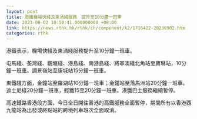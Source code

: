 ```yaml
---
layout: post
title: 港鐵機場快綫及東涌綫服務　提升至10分鐘一班車
date: 2023-09-02 10:50:41.000000000 +08:00
link: https://news.rthk.hk/rthk/ch/component/k2/1716422-20230902.htm
categories: rthk
---
```


港鐵表示，機場快綫及東涌綫服務提升至10分鐘一班車。

屯馬綫、荃灣綫、觀塘綫、港島綫、南港島綫、將軍澳綫北角站至寶琳站，10分鐘一班車。調景嶺站至康城站15分鐘一班車。

東鐵綫方面，金鐘站至羅湖站10分鐘一班車；金鐘站至落馬洲站20分鐘一班車。迪士尼綫20分鐘一班車，輕鐵15至20分鐘一班車。港鐵巴士服務繼續暫停。

高速鐵路香港段方面，今日全日開往香港的高鐵服務全面暫停，期間所有以香港西九龍站為出發或終點站的跨境列車班次全面取消。

